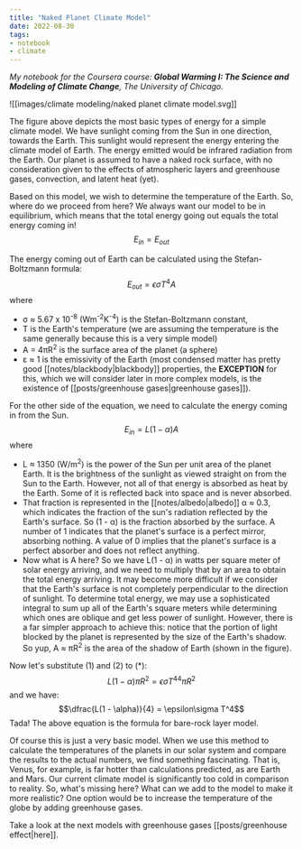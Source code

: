 ```yaml
---
title: "Naked Planet Climate Model"
date: 2022-08-30
tags:
- notebook
- climate
---
```

*My notebook for the Coursera course: **Global Warming I: The Science and Modeling of Climate Change**, The University of Chicago.*

![[images/climate modeling/naked planet climate model.svg]]


The figure above depicts the most basic types of energy for a simple climate model. We have sunlight coming from the Sun in one direction, towards the Earth. This sunlight would represent the energy entering the climate model of Earth. The energy emitted would be infrared radiation from the Earth. Our planet is assumed to have a naked rock surface, with no consideration given to the effects of atmospheric layers and greenhouse gases, convection, and latent heat (yet).

Based on this model, we wish to determine the temperature of the Earth. So, where do we proceed from here? We always want our model to be in equilibrium, which means that the total energy going out equals the total energy coming in!
$$E_{in} = E_{out}\tag*{(*)}$$

The energy coming out of Earth can be calculated using the Stefan-Boltzmann formula:
$$E_{out} = \epsilon\sigma T^4A\tag*{(1)}$$
where 
- σ ≈ 5.67 x 10<sup>-8</sup> (Wm<sup>-2</sup>K<sup>-4</sup>) is the Stefan-Boltzmann constant,
- T is the Earth's temperature (we are assuming the temperature is the same generally because this is a very simple model)
- A = 4πR<sup>2</sup> is the surface area of the planet (a sphere)
- ε ≈ 1 is the emissivity of the Earth (most condensed matter has pretty good [[notes/blackbody|blackbody]] properties, the **EXCEPTION** for this, which we will consider later in more complex models, is the existence of [[posts/greenhouse gases|greenhouse gases]]).  

For the other side of the equation, we need to calculate the energy coming in from the Sun.
$$E_{in} = L(1 - \alpha)A\tag*{(2)}$$
where
- L ≈ 1350 (W/m<sup>2</sup>) is the power of the Sun per unit area of the planet Earth. It is the brightness of the sunlight as viewed straight on from the Sun to the Earth. However, not all of that energy is absorbed as heat by the Earth. Some of it is reflected back into space and is never absorbed.
- That fraction is represented in the [[notes/albedo|albedo]] α ≈ 0.3, which indicates the fraction of the sun's radiation reflected by the Earth's surface. So (1 - α) is the fraction absorbed by the surface. A number of 1 indicates that the planet's surface is a perfect mirror, absorbing nothing. A value of 0 implies that the planet's surface is a perfect absorber and does not reflect anything.
- Now what is A here? So we have L(1 - α) in watts per square meter of solar energy arriving, and we need to multiply that by an area to obtain the total energy arriving. It may become more difficult if we consider that the Earth's surface is not completely perpendicular to the direction of sunlight. To determine total energy, we may use a sophisticated integral to sum up all of the Earth's square meters while determining which ones are oblique and get less power of sunlight. However, there is a far simpler approach to achieve this: notice that the portion of light blocked by the planet is represented by the size of the Earth's shadow. So yup, A ≈ πR<sup>2</sup> is the area of the shadow of Earth (shown in the figure).

Now let's substitute (1) and (2) to ($*$):
$$L(1 - \alpha)\pi R^2 = \epsilon\sigma T^44\pi R^2$$
and we have: 
$$\dfrac{L(1 - \alpha)}{4} = \epsilon\sigma T^4$$
Tada! The above equation is the formula for bare-rock layer model.

Of course this is just a very basic model. When we use this method to calculate the temperatures of the planets in our solar system and compare the results to the actual numbers, we find something fascinating. That is, Venus, for example, is far hotter than calculations predicted, as are Earth and Mars. Our current climate model is significantly too cold in comparison to reality. So, what's missing here? What can we add to the model to make it more realistic? One option would be to increase the temperature of the globe by adding greenhouse gases.

Take a look at the next models with greenhouse gases [[posts/greenhouse effect|here]].

